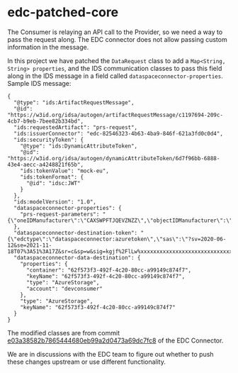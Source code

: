 # edc-patched-core

The Consumer is relaying an API call to the Provider, so we need a way to pass the request along.
The EDC connector does not allow passing custom information in the message.

In this project we have patched the `DataRequest` class to add a
`Map<String, String> properties`, and the IDS communication classes
to pass this field along in the IDS message in a field called
`dataspaceconnector-properties`. Sample IDS message:

```
{
  "@type": "ids:ArtifactRequestMessage",
  "@id": "https://w3id.org/idsa/autogen/artifactRequestMessage/c1197694-209c-4cb7-b9eb-7bee82b334bd",
  "ids:requestedArtifact": "prs-request",
  "ids:issuerConnector": "edc-82546323-4b63-4ba9-846f-621a3fd0c0d4",
  "ids:securityToken": {
    "@type": "ids:DynamicAttributeToken",
    "@id": "https://w3id.org/idsa/autogen/dynamicAttributeToken/6d7f96bb-6888-43e4-aecc-a4248821f65b",
    "ids:tokenValue": "mock-eu",
    "ids:tokenFormat": {
      "@id": "idsc:JWT"
    }
  },
  "ids:modelVersion": "1.0",
  "dataspaceconnector-properties": {
    "prs-request-parameters": "{\"oneIDManufacturer\":\"CAXSWPFTJQEVZNZZ\",\"objectIDManufacturer\":\"1\",\"view\":\"AS_BUILT\",\"aspect\":null,\"depth\":null}"
  },
  "dataspaceconnector-destination-token": "{\"edctype\":\"dataspaceconnector:azuretoken\",\"sas\":\"?sv=2020-06-12&se=2021-11-18T07%3A51%3A17Z&sr=c&sp=w&sig=kgjf%2FlLw%xxxxxxxxxxxxxxxxxxxxxxxxxxxxxxxxxxxxxxD\",\"expiration\":1637221877219}",
  "dataspaceconnector-data-destination": {
    "properties": {
      "container": "62f573f3-492f-4c20-80cc-a99149c874f7",
      "keyName": "62f573f3-492f-4c20-80cc-a99149c874f7",
      "type": "AzureStorage",
      "account": "devconsumer"
    },
    "type": "AzureStorage",
    "keyName": "62f573f3-492f-4c20-80cc-a99149c874f7"
  }
}

```

The modified classes are from commit [e03a38582b7865444680eb99a2d0473a69dc7fc8](https://github.com/eclipse-dataspaceconnector/DataSpaceConnector/commit/e03a38582b7865444680eb99a2d0473a69dc7fc8)
of the EDC Connector.

We are in discussions with the EDC team to figure out whether to push these changes upstream or use different functionality.